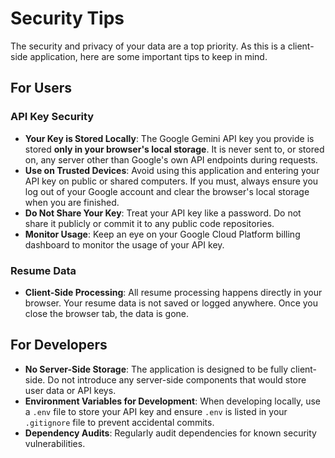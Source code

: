 # Security Tips

The security and privacy of your data are a top priority. As this is a client-side application, here are some important tips to keep in mind.

## For Users

### API Key Security

- **Your Key is Stored Locally**: The Google Gemini API key you provide is stored **only in your browser's local storage**. It is never sent to, or stored on, any server other than Google's own API endpoints during requests.
- **Use on Trusted Devices**: Avoid using this application and entering your API key on public or shared computers. If you must, always ensure you log out of your Google account and clear the browser's local storage when you are finished.
- **Do Not Share Your Key**: Treat your API key like a password. Do not share it publicly or commit it to any public code repositories.
- **Monitor Usage**: Keep an eye on your Google Cloud Platform billing dashboard to monitor the usage of your API key.

### Resume Data

- **Client-Side Processing**: All resume processing happens directly in your browser. Your resume data is not saved or logged anywhere. Once you close the browser tab, the data is gone.

## For Developers

- **No Server-Side Storage**: The application is designed to be fully client-side. Do not introduce any server-side components that would store user data or API keys.
- **Environment Variables for Development**: When developing locally, use a `.env` file to store your API key and ensure `.env` is listed in your `.gitignore` file to prevent accidental commits.
- **Dependency Audits**: Regularly audit dependencies for known security vulnerabilities.

